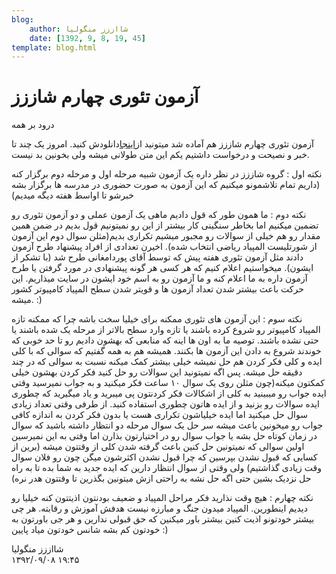 ```yaml
---
blog:
    author: شااززز منگولیا
    date: [1392, 9, 8, 19, 45]
template: blog.html
---
```

# آزمون تئوری چهارم شاززز

<div class="cnt">
درود بر همه<p></p>
<p>آزمون تئوری چهارم شاززز هم آماده شد میتونید از<a href="http://bayanbox.ir/id/3729843095198525740?info" target="_blank">اینجا</a>دانلودش کنید. امروز یک چند تا خبر و نصیحت و درخواست داشتیم یکم این متن طولانی میشه ولی بخونین بد نیست.</p>
<p>نکته اول : گروه شاززز در نظر داره یک آزمون شبیه مرحله اول و مرحله دوم برگزار کنه (داریم تمام تلاشمونو میکنیم که این آزمون به صورت حضوری در مدرسه ها برگزار بشه خبرشو تا اواسط هفته دیگه میدیم)</p>
<p>نکته دوم : ما همون طور که قول دادیم ماهی یک آزمون عملی و دو آزمون تئوری رو تضمین میکنیم اما بخاطر سنگینی کار بیشتر از این رو نمیتونیم قول بدیم در ضمن همین مقدار رو هم خیلی از سوالات رو مجبور میشیم تکراری بدیم(مثلن سوال دوم این آزمون از شورتلیست المپیاد ریاضی انتخاب شده). اخیرن تعدادی از افراد پیشنهاد طرح آزمون دادند مثل آزمون تئوری هفته پیش که توسط آقای پوردامغانی طرح شد (با تشکر از ایشون). میخواستیم اعلام کنیم که هر کسی هر گونه پیشنهادی در مورد گرفتن یا طرح آزمون داره به ما اعلام کنه و ما آزمون رو به اسم خود ایشون در سایت میذاریم. این حرکت باعث بیشتر شدن تعداد آزمون ها و قویتر شدن سطح المپیاد کامپیوتر کشور میشه. :)‌</p>
<p>نکته سوم : این آزمون های تئوری ممکنه برای خیلیا سخت باشه چرا که ممکنه تازه المپیاد کامپیوتر رو شروع کرده باشند یا تازه وارد سطح بالاتر از مرحله یک شده باشند یا حتی نشده باشند. توصیه ما به اون ها اینه که منابعی که بهشون دادیم رو تا حد خوبی که خوندند شروع به دادن این آزمون ها بکنند. همیشه هم به همه گفتیم که سوالی که با کلی ایده و کلی فکر کردن هم حل نمیشه خیلی بیشتر کمک میکنه نسبت به سوالی که در چند دقیقه حل میشه. پس اگه نمیتونید این سوالات رو حل کنید فکر کردن بهشون خیلی کمکتون میکنه(چون مثلن روی یک سوال ۱۰ ساعت فکر میکنید و به جواب نمیرسید وقتی ایده جواب رو میبینید به کلی از اشکالات فکر کردنتون پی میبرید و یاد میگیرید که چطوری ایده سوالات رو بزنید و از ایده هاتون چطوری استفاده کنید. از طرفی وقتی تعداد زیادی سوال حل میکنید اما ایده خیلیاشون تکراری هست یا بدون فکر کردن به اندازه کافی جواب رو میخونین باعث میشه سر حل یک سوال مرحله دو انتظار داشته باشید که سوال در زمان کوتاه حل بشه یا جواب سوال رو در اختیارتون بذارن اما وقتی به این نمیرسین اولین سوالی که نمیتونین حل کنین باعث گرفته شدن کلی از وقتتون میشه (برین از کسایی که قبول نشدن بپرسین که چرا قبول نشدن اکثرشون میگن چون رو فلان سوال وقت زیادی گذاشتیم) ولی وقتی از سوال انتظار دارین که ایده جدید به شما بده تا به راه حل نزدیک بشین حتی اگه حل نشه به راحتی ازش میتونین بگذرین تا وقتتون هدر نره)</p>
<p>نکته چهارم : هیچ وقت نذارید فکر مراحل المپیاد و ضعیف بودنتون اذیتتون کنه خیلیا رو دیدیم اینطورین. المپیاد میدون جنگ و مبارزه نیست هدفش آموزش و رقابته. هر چی بیشتر خودتونو اذیت کنین بیشتر باور میکنین که حق قبولی ندارین و هر جی باورتون به خودتون کم بشه شانس خودتون میاد پایین :)</p>
<p></p>
</div>

<div class="blog-info">
    <div class="blog-author">شااززز منگولیا</div>
    <div class="blog-date">۱۳۹۲/۰۹/۰۸ ۱۹:۴۵</div>
</div>


